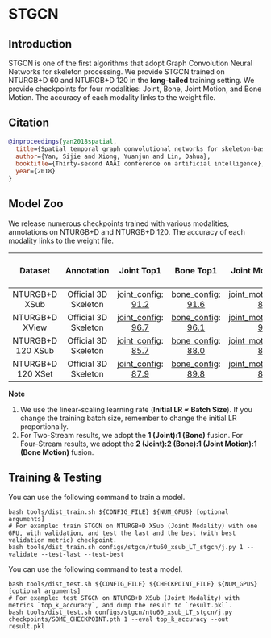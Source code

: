 # STGCN

## Introduction

STGCN is one of the first algorithms that adopt Graph Convolution Neural Networks for skeleton processing. We provide STGCN trained on NTURGB+D 60 and NTURGB+D 120 in the **long-tailed** training setting. We provide checkpoints for four modalities: Joint, Bone, Joint Motion, and Bone Motion. The accuracy of each modality links to the weight file.

## Citation

```BibTeX
@inproceedings{yan2018spatial,
  title={Spatial temporal graph convolutional networks for skeleton-based action recognition},
  author={Yan, Sijie and Xiong, Yuanjun and Lin, Dahua},
  booktitle={Thirty-second AAAI conference on artificial intelligence},
  year={2018}
}
```

## Model Zoo

We release numerous checkpoints trained with various modalities, annotations on NTURGB+D and NTURGB+D 120. The accuracy of each modality links to the weight file.

| Dataset | Annotation | Joint Top1 | Bone Top1 | Joint Motion Top1 | Bone-Motion Top1 | Two-Stream Top1 | Four Stream Top1 |
| :---: | :---: | :---: | :---: | :---: | :---: | :---: | :---: |
| NTURGB+D XSub | Official 3D Skeleton | [joint_config](/configs/stgcn/ntu60_xsub_LT_stgcn/j.py): [91.2](http://download.openmmlab.com/mmaction/pyskl/ckpt/dgstgcn/ntu60_xsub_3dkp/j.pth) | [bone_config](/configs/stgcn/ntu60_xsub_LT_stgcn/b.py): [91.6](http://download.openmmlab.com/mmaction/pyskl/ckpt/dgstgcn/ntu60_xsub_3dkp/b.pth) | [joint_motion_config](/configs/stgcn/ntu60_xsub_LT_stgcn/jm.py): [88.5](http://download.openmmlab.com/mmaction/pyskl/ckpt/dgstgcn/ntu60_xsub_3dkp/jm.pth) | [bone_motion_config](/configs/stgcn/ntu60_xsub_LT_stgcn/bm.py): [88.1](http://download.openmmlab.com/mmaction/pyskl/ckpt/dgstgcn/ntu60_xsub_3dkp/bm.pth) | 92.9 | 93.2 |
| NTURGB+D XView | Official 3D Skeleton | [joint_config](/configs/stgcn/ntu60_xview_LT_stgcn/j.py): [96.7](http://download.openmmlab.com/mmaction/pyskl/ckpt/dgstgcn/ntu60_xview_3dkp/j.pth) | [bone_config](/configs/stgcn/ntu60_xview_LT_stgcn/b.py): [96.1](http://download.openmmlab.com/mmaction/pyskl/ckpt/dgstgcn/ntu60_xview_3dkp/b.pth) | [joint_motion_config](/configs/stgcn/ntu60_xview_LT_stgcn/jm.py): [95.6](http://download.openmmlab.com/mmaction/pyskl/ckpt/dgstgcn/ntu60_xview_3dkp/jm.pth) | [bone_motion_config](/configs/stgcn/ntu60_xview_LT_stgcn/bm.py): [94.3](http://download.openmmlab.com/mmaction/pyskl/ckpt/dgstgcn/ntu60_xview_3dkp/bm.pth) | 97.4 | 97.5 |
| NTURGB+D 120 XSub | Official 3D Skeleton | [joint_config](/configs/stgcn/ntu120_xsub_LT_stgcn/j.py): [85.7](http://download.openmmlab.com/mmaction/pyskl/ckpt/dgstgcn/ntu120_xsub_3dkp/j.pth) | [bone_config](/configs/stgcn/ntu120_xsub_LT_stgcn/b.py): [88.0](http://download.openmmlab.com/mmaction/pyskl/ckpt/dgstgcn/ntu120_xsub_3dkp/b.pth) | [joint_motion_config](/configs/stgcn/ntu120_xsub_LT_stgcn/jm.py): [82.9](http://download.openmmlab.com/mmaction/pyskl/ckpt/dgstgcn/ntu120_xsub_3dkp/jm.pth) | [bone_motion_config](/configs/stgcn/ntu120_xsub_LT_stgcn/bm.py): [83.2](http://download.openmmlab.com/mmaction/pyskl/ckpt/dgstgcn/ntu120_xsub_3dkp/bm.pth) | 89.3 | 89.6 |
| NTURGB+D 120 XSet | Official 3D Skeleton | [joint_config](/configs/stgcn/ntu120_xset_LT_stgcn/j.py): [87.9](http://download.openmmlab.com/mmaction/pyskl/ckpt/dgstgcn/ntu120_xset_3dkp/j.pth) | [bone_config](/configs/stgcn/ntu120_xset_LT_stgcn/b.py): [89.8](http://download.openmmlab.com/mmaction/pyskl/ckpt/dgstgcn/ntu120_xset_3dkp/b.pth) | [joint_motion_config](/configs/stgcn/ntu120_xset_LT_stgcn/jm.py): [85.8](http://download.openmmlab.com/mmaction/pyskl/ckpt/dgstgcn/ntu120_xset_3dkp/jm.pth) | [bone_motion_config](/configs/stgcn/ntu120_xset_LT_stgcn/bm.py): [85.7](http://download.openmmlab.com/mmaction/pyskl/ckpt/dgstgcn/ntu120_xset_3dkp/bm.pth) | 91.2 | 91.3 |

**Note**

1. We use the linear-scaling learning rate (**Initial LR ∝ Batch Size**). If you change the training batch size, remember to change the initial LR proportionally.
2. For Two-Stream results, we adopt the **1 (Joint):1 (Bone)** fusion. For Four-Stream results, we adopt the **2 (Joint):2 (Bone):1 (Joint Motion):1 (Bone Motion)** fusion.


## Training & Testing

You can use the following command to train a model.

```shell
bash tools/dist_train.sh ${CONFIG_FILE} ${NUM_GPUS} [optional arguments]
# For example: train STGCN on NTURGB+D XSub (Joint Modality) with one GPU, with validation, and test the last and the best (with best validation metric) checkpoint.
bash tools/dist_train.sh configs/stgcn/ntu60_xsub_LT_stgcn/j.py 1 --validate --test-last --test-best
```

You can use the following command to test a model.

```shell
bash tools/dist_test.sh ${CONFIG_FILE} ${CHECKPOINT_FILE} ${NUM_GPUS} [optional arguments]
# For example: test STGCN on NTURGB+D XSub (Joint Modality) with metrics `top_k_accuracy`, and dump the result to `result.pkl`.
bash tools/dist_test.sh configs/stgcn/ntu60_xsub_LT_stgcn/j.py checkpoints/SOME_CHECKPOINT.pth 1 --eval top_k_accuracy --out result.pkl
```
